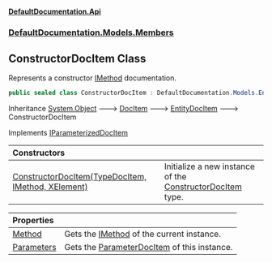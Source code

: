 #### [DefaultDocumentation\.Api](../../../../index.md 'index')
### [DefaultDocumentation\.Models\.Members](../../../../index.md#DefaultDocumentation.Models.Members 'DefaultDocumentation\.Models\.Members')

## ConstructorDocItem Class

Represents a constructor [IMethod](https://github.com/icsharpcode/ILSpy 'ICSharpCode\.Decompiler\.TypeSystem\.IMethod') documentation\.

```csharp
public sealed class ConstructorDocItem : DefaultDocumentation.Models.EntityDocItem, DefaultDocumentation.Models.IParameterizedDocItem
```

Inheritance [System\.Object](https://learn.microsoft.com/en-us/dotnet/api/system.object 'System\.Object') &#129106; [DocItem](../../DocItem/index.md 'DefaultDocumentation\.Models\.DocItem') &#129106; [EntityDocItem](../../EntityDocItem/index.md 'DefaultDocumentation\.Models\.EntityDocItem') &#129106; ConstructorDocItem

Implements [IParameterizedDocItem](../../IParameterizedDocItem/index.md 'DefaultDocumentation\.Models\.IParameterizedDocItem')

| Constructors | |
| :--- | :--- |
| [ConstructorDocItem\(TypeDocItem, IMethod, XElement\)](ConstructorDocItem(TypeDocItem,IMethod,XElement).md 'DefaultDocumentation\.Models\.Members\.ConstructorDocItem\.ConstructorDocItem\(DefaultDocumentation\.Models\.Types\.TypeDocItem, IMethod, System\.Xml\.Linq\.XElement\)') | Initialize a new instance of the [ConstructorDocItem](index.md 'DefaultDocumentation\.Models\.Members\.ConstructorDocItem') type\. |

| Properties | |
| :--- | :--- |
| [Method](Method.md 'DefaultDocumentation\.Models\.Members\.ConstructorDocItem\.Method') | Gets the [IMethod](https://github.com/icsharpcode/ILSpy 'ICSharpCode\.Decompiler\.TypeSystem\.IMethod') of the current instance\. |
| [Parameters](Parameters.md 'DefaultDocumentation\.Models\.Members\.ConstructorDocItem\.Parameters') | Gets the [ParameterDocItem](../../Parameters/ParameterDocItem/index.md 'DefaultDocumentation\.Models\.Parameters\.ParameterDocItem') of this instance\. |
